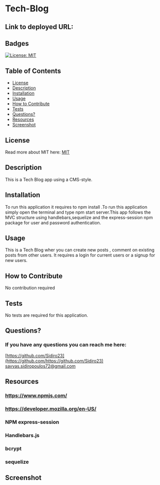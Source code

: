 # Tech-Blog




## Link to deployed URL:


  ## Badges
  [![License: MIT](https://img.shields.io/badge/License-MIT-yellow.svg)](https://opensource.org/licenses/MIT)
  ## Table of Contents
  * [License](#license)
  * [Description](#description)
  * [Installation](#installation)
  * [Usage](#usage)
  * [How to Contribute](#how-to-contribute)
  * [Tests](#tests)
  * [Questions?](#questions)
  * [Resources](#resources)
  * [Screenshot](#screenshot)
  ## License
  Read more about MIT here:
  [MIT](https://opensource.org/licenses/MIT)
  ## Description
  This is a Tech Blog app using a CMS-style.
  ## Installation
  To run this application it requires to npm install .To run this application simply open the terminal and type npm start server.This app follows the MVC structure using handlebars,sequelize and the express-session npm package for user and password authentication.
  ## Usage
  This is a Tech Blog wher you can create new posts , comment on existing posts from other users. It requires a login for current users or a signup for new users.
  ## How to Contribute
  No contribution required
  ## Tests
  No tests are required for this application.
  ## Questions?
  ### If you have any questions you can reach me here: 
  [https://github.com/Sidiro23](https://github.com/https://github.com/Sidiro23)  
  savvas.sidiropoulos72@gmail.com
  ## Resources
  ### https://www.npmjs.com/
  ### https://developer.mozilla.org/en-US/
  ### NPM express-session
  ### Handlebars.js
  ### bcrypt
  ### sequelize
  
  ## Screenshot
  
  
